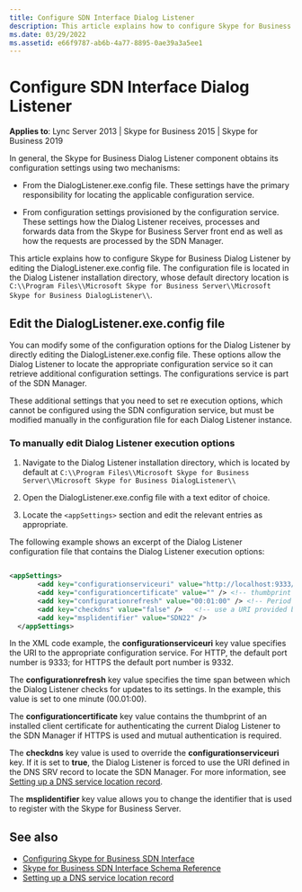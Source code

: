 ```yaml
---
title: Configure SDN Interface Dialog Listener
description: This article explains how to configure Skype for Business Dialog Listener by editing the DialogListener.exe.config file.
ms.date: 03/29/2022
ms.assetid: e66f9787-ab6b-4a77-8895-0ae39a3a5ee1
---
```


# Configure SDN Interface Dialog Listener

 **Applies to**: Lync Server 2013 | Skype for Business 2015 | Skype for Business 2019

In general, the Skype for Business Dialog Listener component obtains its configuration settings using two mechanisms:
  
- From the DialogListener.exe.config file. These settings have the primary responsibility for locating the applicable configuration service.

- From configuration settings provisioned by the configuration service. These settings how the Dialog Listener receives, processes and forwards data from the Skype for Business Server front end as well as how the requests are processed by the SDN Manager.

This article explains how to configure Skype for Business Dialog Listener by editing the DialogListener.exe.config file. The configuration file is located in the Dialog Listener installation directory, whose default directory location is `C:\\Program Files\\Microsoft Skype for Business Server\\Microsoft Skype for Business DialogListener\\`.

## Edit the DialogListener.exe.config file

You can modify some of the configuration options for the Dialog Listener by directly editing the DialogListener.exe.config file. These options allow the Dialog Listener to locate the appropriate configuration service so it can retrieve additional configuration settings. The configurations service is part of the SDN Manager.
  
These additional settings that you need to set re execution options, which cannot be configured using the SDN configuration service, but must be modified manually in the configuration file for each Dialog Listener instance.
  
### To manually edit Dialog Listener execution options

1. Navigate to the Dialog Listener installation directory, which is located by default at `C:\\Program Files\\Microsoft Skype for Business Server\\Microsoft Skype for Business DialogListener\\`

2. Open the DialogListener.exe.config file with a text editor of choice.

3. Locate the `<appSettings>` section and edit the relevant entries as appropriate.

The following example shows an excerpt of the Dialog Listener configuration file that contains the Dialog Listener execution options:
  
```XML

<appSettings>
       <add key="configurationserviceuri" value="http://localhost:9333/Settings" />
       <add key="configurationcertificate" value="" /> <!-- thumbprint of a client certificate to use to authenticate the DL with the SM -->
       <add key="configurationrefresh" value="00:01:00" /> <!-- Period for refreshing the settings from the configuration service -->
       <add key="checkdns" value="false" />   <!-- use a URI provided by the DNS SRV record for locating the configuration service -->
       <add key="msplidentifier" value="SDN22" />
  </appSettings>

```

In the XML code example, the **configurationserviceuri** key value specifies the URI to the appropriate configuration service. For HTTP, the default port number is 9333; for HTTPS the default port number is 9332.
  
The **configurationrefresh** key value specifies the time span between which the Dialog Listener checks for updates to its settings. In the example, this value is set to one minute (00.01:00).
  
The **configurationcertificate** key value contains the thumbprint of an installed client certificate for authenticating the current Dialog Listener to the SDN Manager if HTTPS is used and mutual authentication is required.
  
The **checkdns** key value is used to override the **configurationserviceuri** key. If it is set to **true**, the Dialog Listener is forced to use the URI defined in the DNS SRV record to locate the SDN Manager. For more information, see [Setting up a DNS service location record](setting-up-a-dns-service-location-record.md).
  
The **msplidentifier** key value allows you to change the identifier that is used to register with the Skype for Business Server.
  
## See also

<a name="bk_addresources"> </a>

- [Configuring Skype for Business SDN Interface](configuring-sdn-interface.md)
- [Skype for Business SDN Interface Schema Reference](skype-for-business-sdn-interface-schema-reference.md)
- [Setting up a DNS service location record](setting-up-a-dns-service-location-record.md)
